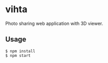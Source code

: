 # vihta

Photo sharing web application with 3D viewer.

## Usage

```
$ npm install
$ npm start
```
